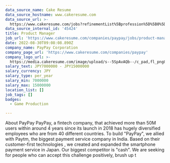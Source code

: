 ```yaml
---
data_source_name: Cake Resume
data_source_hostname: www.cakeresume.com
data_source_url: >-
  https://www.cakeresume.com/jobs?refinementList%5Bprofession%5D%5B0%5D=game-production&range%5Bsalary_range%5D%5Bmin%5D=1000000
data_source_internal_id: '45424'
title: Product Manager
job_url: 'https://www.cakeresume.com/companies/paypay/jobs/product-manager-11c094'
date: 2022-08-30T09:08:08.890Z
company_name: PayPay Corporation
company_page_url: 'https://www.cakeresume.com/companies/paypay'
company_logo_url: >-
  https://media.cakeresume.com/image/upload/s--5SpAvAQb--/c_pad,fl_png8,h_200,w_200/v1661308360/nohqurbf1obsegimuveh.png
salary_text: JPY7000000 - JPY15000000
salary_currency: JPY
salary_type: per_year
salary_min: 7000000
salary_max: 15000000
location_list: []
job_tags: []
badges:
  - Game Production

---
```


About PayPay PayPay, a fintech company, that achieved more than 50M users within around 4 years since its launch in 2018 has hugely diversified employees who are from 40 different countries. To build "PayPay", we allied with Paytm, the biggest payment service company in India. Based on their customer-first technologies , we created and expanded the smartphone payment service in Japan. Our biggest competitor is "cash". We are seeking for people who can accept this challenge positively, brush up t